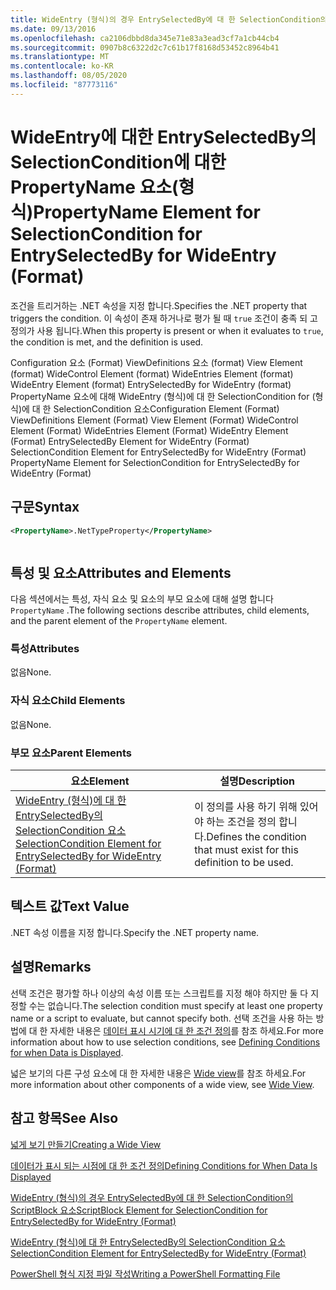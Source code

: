 ```yaml
---
title: WideEntry (형식)의 경우 EntrySelectedBy에 대 한 SelectionCondition의 PropertyName 요소 | Microsoft Docs
ms.date: 09/13/2016
ms.openlocfilehash: ca2106dbbd8da345e71e83a3ead3cf7a1cb44cb4
ms.sourcegitcommit: 0907b8c6322d2c7c61b17f8168d53452c8964b41
ms.translationtype: MT
ms.contentlocale: ko-KR
ms.lasthandoff: 08/05/2020
ms.locfileid: "87773116"
---
```

# <a name="propertyname-element-for-selectioncondition-for-entryselectedby-for-wideentry-format"></a><span data-ttu-id="0d75e-102">WideEntry에 대한 EntrySelectedBy의 SelectionCondition에 대한 PropertyName 요소(형식)</span><span class="sxs-lookup"><span data-stu-id="0d75e-102">PropertyName Element for SelectionCondition for EntrySelectedBy for WideEntry (Format)</span></span>

<span data-ttu-id="0d75e-103">조건을 트리거하는 .NET 속성을 지정 합니다.</span><span class="sxs-lookup"><span data-stu-id="0d75e-103">Specifies the .NET property that triggers the condition.</span></span> <span data-ttu-id="0d75e-104">이 속성이 존재 하거나로 평가 될 때 `true` 조건이 충족 되 고 정의가 사용 됩니다.</span><span class="sxs-lookup"><span data-stu-id="0d75e-104">When this property is present or when it evaluates to `true`, the condition is met, and the definition is used.</span></span>

<span data-ttu-id="0d75e-105">Configuration 요소 (Format) ViewDefinitions 요소 (format) View Element (format) WideControl Element (format) WideEntries Element (format) WideEntry Element (format) EntrySelectedBy for WideEntry (format) PropertyName 요소에 대해 WideEntry (형식)에 대 한 SelectionCondition for (형식)에 대 한 SelectionCondition 요소</span><span class="sxs-lookup"><span data-stu-id="0d75e-105">Configuration Element (Format) ViewDefinitions Element (Format) View Element (Format) WideControl Element (Format) WideEntries Element (Format) WideEntry Element (Format) EntrySelectedBy Element for WideEntry (Format) SelectionCondition Element for EntrySelectedBy for WideEntry (Format) PropertyName Element for SelectionCondition for EntrySelectedBy for WideEntry (Format)</span></span>

## <a name="syntax"></a><span data-ttu-id="0d75e-106">구문</span><span class="sxs-lookup"><span data-stu-id="0d75e-106">Syntax</span></span>

```xml
<PropertyName>.NetTypeProperty</PropertyName>
```

```csharp

```

## <a name="attributes-and-elements"></a><span data-ttu-id="0d75e-107">특성 및 요소</span><span class="sxs-lookup"><span data-stu-id="0d75e-107">Attributes and Elements</span></span>

<span data-ttu-id="0d75e-108">다음 섹션에서는 특성, 자식 요소 및 요소의 부모 요소에 대해 설명 합니다 `PropertyName` .</span><span class="sxs-lookup"><span data-stu-id="0d75e-108">The following sections describe attributes, child elements, and the parent element of the `PropertyName` element.</span></span>

### <a name="attributes"></a><span data-ttu-id="0d75e-109">특성</span><span class="sxs-lookup"><span data-stu-id="0d75e-109">Attributes</span></span>

<span data-ttu-id="0d75e-110">없음</span><span class="sxs-lookup"><span data-stu-id="0d75e-110">None.</span></span>

### <a name="child-elements"></a><span data-ttu-id="0d75e-111">자식 요소</span><span class="sxs-lookup"><span data-stu-id="0d75e-111">Child Elements</span></span>

<span data-ttu-id="0d75e-112">없음</span><span class="sxs-lookup"><span data-stu-id="0d75e-112">None.</span></span>

### <a name="parent-elements"></a><span data-ttu-id="0d75e-113">부모 요소</span><span class="sxs-lookup"><span data-stu-id="0d75e-113">Parent Elements</span></span>

|<span data-ttu-id="0d75e-114">요소</span><span class="sxs-lookup"><span data-stu-id="0d75e-114">Element</span></span>|<span data-ttu-id="0d75e-115">설명</span><span class="sxs-lookup"><span data-stu-id="0d75e-115">Description</span></span>|
|-------------|-----------------|
|[<span data-ttu-id="0d75e-116">WideEntry (형식)에 대 한 EntrySelectedBy의 SelectionCondition 요소</span><span class="sxs-lookup"><span data-stu-id="0d75e-116">SelectionCondition Element for EntrySelectedBy for WideEntry (Format)</span></span>](./selectioncondition-element-for-entryselectedby-for-widecontrol-format.md)|<span data-ttu-id="0d75e-117">이 정의를 사용 하기 위해 있어야 하는 조건을 정의 합니다.</span><span class="sxs-lookup"><span data-stu-id="0d75e-117">Defines the condition that must exist for this definition to be used.</span></span>|

## <a name="text-value"></a><span data-ttu-id="0d75e-118">텍스트 값</span><span class="sxs-lookup"><span data-stu-id="0d75e-118">Text Value</span></span>

<span data-ttu-id="0d75e-119">.NET 속성 이름을 지정 합니다.</span><span class="sxs-lookup"><span data-stu-id="0d75e-119">Specify the .NET property name.</span></span>

## <a name="remarks"></a><span data-ttu-id="0d75e-120">설명</span><span class="sxs-lookup"><span data-stu-id="0d75e-120">Remarks</span></span>

<span data-ttu-id="0d75e-121">선택 조건은 평가할 하나 이상의 속성 이름 또는 스크립트를 지정 해야 하지만 둘 다 지정할 수는 없습니다.</span><span class="sxs-lookup"><span data-stu-id="0d75e-121">The selection condition must specify at least one property name or a script to evaluate, but cannot specify both.</span></span> <span data-ttu-id="0d75e-122">선택 조건을 사용 하는 방법에 대 한 자세한 내용은 [데이터 표시 시기에 대 한 조건 정의](./defining-conditions-for-displaying-data.md)를 참조 하세요.</span><span class="sxs-lookup"><span data-stu-id="0d75e-122">For more information about how to use selection conditions, see [Defining Conditions for when Data is Displayed](./defining-conditions-for-displaying-data.md).</span></span>

<span data-ttu-id="0d75e-123">넓은 보기의 다른 구성 요소에 대 한 자세한 내용은 [Wide view](./creating-a-wide-view.md)를 참조 하세요.</span><span class="sxs-lookup"><span data-stu-id="0d75e-123">For more information about other components of a wide view, see [Wide View](./creating-a-wide-view.md).</span></span>

## <a name="see-also"></a><span data-ttu-id="0d75e-124">참고 항목</span><span class="sxs-lookup"><span data-stu-id="0d75e-124">See Also</span></span>

[<span data-ttu-id="0d75e-125">넓게 보기 만들기</span><span class="sxs-lookup"><span data-stu-id="0d75e-125">Creating a Wide View</span></span>](./creating-a-wide-view.md)

[<span data-ttu-id="0d75e-126">데이터가 표시 되는 시점에 대 한 조건 정의</span><span class="sxs-lookup"><span data-stu-id="0d75e-126">Defining Conditions for When Data Is Displayed</span></span>](./defining-conditions-for-displaying-data.md)

[<span data-ttu-id="0d75e-127">WideEntry (형식)의 경우 EntrySelectedBy에 대 한 SelectionCondition의 ScriptBlock 요소</span><span class="sxs-lookup"><span data-stu-id="0d75e-127">ScriptBlock Element for SelectionCondition for EntrySelectedBy for WideEntry (Format)</span></span>](./scriptblock-element-for-selectioncondition-for-entryselectedby-for-widecontrol-format.md)

[<span data-ttu-id="0d75e-128">WideEntry (형식)에 대 한 EntrySelectedBy의 SelectionCondition 요소</span><span class="sxs-lookup"><span data-stu-id="0d75e-128">SelectionCondition Element for EntrySelectedBy for WideEntry (Format)</span></span>](./selectioncondition-element-for-entryselectedby-for-widecontrol-format.md)

[<span data-ttu-id="0d75e-129">PowerShell 형식 지정 파일 작성</span><span class="sxs-lookup"><span data-stu-id="0d75e-129">Writing a PowerShell Formatting File</span></span>](./writing-a-powershell-formatting-file.md)
